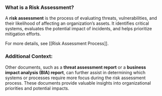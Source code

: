 ### What is a Risk Assessment?

A **risk assessment** is the process of evaluating threats, vulnerabilities, and their likelihood of affecting an organization’s assets. It identifies critical systems, evaluates the potential impact of incidents, and helps prioritize mitigation efforts.

For more details, see [[Risk Assessment Process]].

### Additional Context:
Other documents, such as a **threat assessment report** or a **business impact analysis (BIA) report**, can further assist in determining which systems or processes require more focus during the risk assessment process. These documents provide valuable insights into organizational priorities and potential impacts.